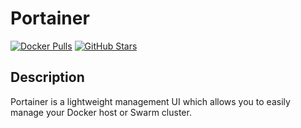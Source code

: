 # Portainer

[![Docker Pulls](https://img.shields.io/docker/pulls/portainer/portainer?style=flat-square&color=607D8B&label=docker%20pulls&logo=docker)](https://hub.docker.com/r/portainer/portainer)
[![GitHub Stars](https://img.shields.io/github/stars/portainer/portainer?style=flat-square&color=607D8B&label=github%20stars&logo=github)](https://github.com/portainer/portainer)

## Description

Portainer is a lightweight management UI which allows you to easily manage your Docker host or Swarm cluster.
